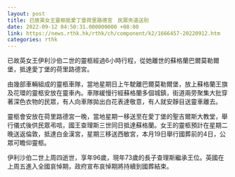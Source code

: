 ```yaml
---
layout: post
title: 已故英女王靈柩抵愛丁堡荷里路德宮　民眾夾道送別
date: 2022-09-12 04:50:31.000000000 +08:00
link: https://news.rthk.hk/rthk/ch/component/k2/1666457-20220912.htm
categories: rthk
---
```


已故英女王伊利沙伯二世的靈柩經過6小時行程，從她離世的蘇格蘭巴爾莫勒爾堡，抵達愛丁堡的荷里路德宮。

由幾部車輛組成的靈柩車隊，當地星期日上午駛離巴爾莫勒爾堡，放上蘇格蘭王旗及花環的靈柩安放在靈車內。車隊緩慢行經蘇格蘭多個城鎮，街道兩旁聚集大批穿著深色衣物的民眾，有人向車隊拋出白花表達敬意，有人就安靜目送靈車離去。

靈柩會安放在荷里路德宮一晚，當地星期一移送至在愛丁堡的聖吉爾斯大教堂，舉行儀式後供民眾弔唁，國王查理斯三世同日抵達蘇格蘭。女王的靈柩預計在星期二晚送返倫敦，抵達白金漢宮，星期三移送西敏宮，本月19日舉行國葬前的4日，公眾可瞻仰靈柩。

伊利沙伯二世上周四逝世，享年96歲，現年73歲的長子查理斯繼承王位。英國在上周五進入全國哀悼期，政府宣布哀悼期將持續到國葬結束。
